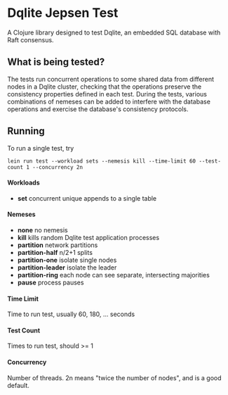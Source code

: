 # Dqlite Jepsen Test

A Clojure library designed to test Dqlite, an embedded SQL database with Raft
consensus.

## What is being tested?

The tests run concurrent operations to some shared data from different nodes in
a Dqlite cluster, checking that the operations preserve the consistency
properties defined in each test.  During the tests, various combinations of
nemeses can be added to interfere with the database operations and exercise the
database's consistency protocols.

## Running

To run a single test, try

```
lein run test --workload sets --nemesis kill --time-limit 60 --test-count 1 --concurrency 2n
```

#### Workloads

+ **set** concurrent unique appends to a single table

#### Nemeses

+ **none** no nemesis
+ **kill** kills random Dqlite test application processes
+ **partition** network partitions
+ **partition-half** n/2+1 splits
+ **partition-one** isolate single nodes
+ **partition-leader** isolate the leader
+ **partition-ring** each node can see separate, intersecting majorities
+ **pause** process pauses

#### Time Limit

Time to run test, usually 60, 180, ... seconds

#### Test Count

Times to run test, should >= 1

#### Concurrency

Number of threads. 2n means "twice the number of nodes", and is a good default.

